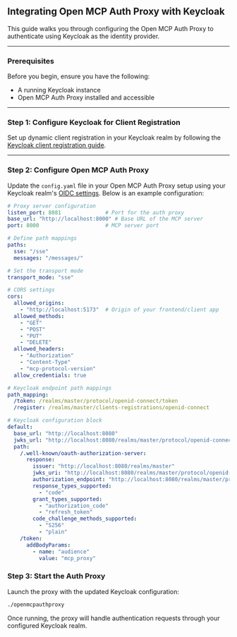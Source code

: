 ## Integrating Open MCP Auth Proxy with Keycloak

This guide walks you through configuring the Open MCP Auth Proxy to authenticate using Keycloak as the identity provider.

---

### Prerequisites

Before you begin, ensure you have the following:

- A running Keycloak instance
- Open MCP Auth Proxy installed and accessible

---

### Step 1: Configure Keycloak for Client Registration

Set up dynamic client registration in your Keycloak realm by following the [Keycloak client registration guide](https://www.keycloak.org/securing-apps/client-registration).

---

### Step 2: Configure Open MCP Auth Proxy

Update the `config.yaml` file in your Open MCP Auth Proxy setup using your Keycloak realm's [OIDC settings](https://www.keycloak.org/securing-apps/oidc-layers). Below is an example configuration:

```yaml
# Proxy server configuration
listen_port: 8081              # Port for the auth proxy
base_url: "http://localhost:8000" # Base URL of the MCP server
port: 8000                     # MCP server port

# Define path mappings
paths:
  sse: "/sse"
  messages: "/messages/"

# Set the transport mode
transport_mode: "sse"

# CORS settings
cors:
  allowed_origins:
    - "http://localhost:5173"  # Origin of your frontend/client app
  allowed_methods:
    - "GET"
    - "POST"
    - "PUT"
    - "DELETE"
  allowed_headers:
    - "Authorization"
    - "Content-Type"
    - "mcp-protocol-version"
  allow_credentials: true

# Keycloak endpoint path mappings
path_mapping:
  /token: /realms/master/protocol/openid-connect/token
  /register: /realms/master/clients-registrations/openid-connect

# Keycloak configuration block
default:
  base_url: "http://localhost:8080"
  jwks_url: "http://localhost:8080/realms/master/protocol/openid-connect/certs"
  path:
    /.well-known/oauth-authorization-server:
      response:
        issuer: "http://localhost:8080/realms/master"
        jwks_uri: "http://localhost:8080/realms/master/protocol/openid-connect/certs"
        authorization_endpoint: "http://localhost:8080/realms/master/protocol/openid-connect/auth"
        response_types_supported: 
          - "code"
        grant_types_supported:
          - "authorization_code"
          - "refresh_token"
        code_challenge_methods_supported:
          - "S256"
          - "plain"
    /token:
      addBodyParams:
        - name: "audience"
          value: "mcp_proxy"
```

### Step 3: Start the Auth Proxy

Launch the proxy with the updated Keycloak configuration:

```bash
./openmcpauthproxy
```

Once running, the proxy will handle authentication requests through your configured Keycloak realm.
